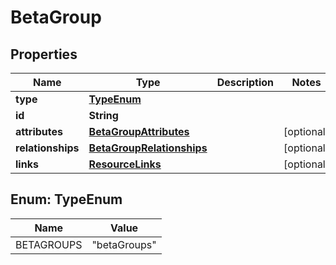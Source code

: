 

# BetaGroup


## Properties

| Name | Type | Description | Notes |
|------------ | ------------- | ------------- | -------------|
|**type** | [**TypeEnum**](#TypeEnum) |  |  |
|**id** | **String** |  |  |
|**attributes** | [**BetaGroupAttributes**](BetaGroupAttributes.md) |  |  [optional] |
|**relationships** | [**BetaGroupRelationships**](BetaGroupRelationships.md) |  |  [optional] |
|**links** | [**ResourceLinks**](ResourceLinks.md) |  |  [optional] |



## Enum: TypeEnum

| Name | Value |
|---- | -----|
| BETAGROUPS | &quot;betaGroups&quot; |



